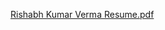 
[Rishabh Kumar Verma Resume.pdf](https://github.com/user-attachments/files/18597749/Rishabh.Kumar.Verma.Resume.pdf)
